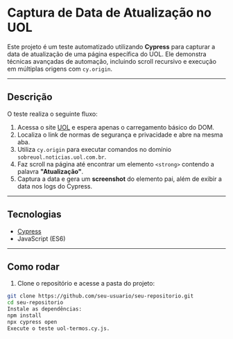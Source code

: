 # Captura de Data de Atualização no UOL

Este projeto é um teste automatizado utilizando **Cypress** para capturar a data de atualização de uma página específica do UOL. Ele demonstra técnicas avançadas de automação, incluindo scroll recursivo e execução em múltiplas origens com `cy.origin`.

---

## Descrição

O teste realiza o seguinte fluxo:

1. Acessa o site [UOL](https://uol.com.br) e espera apenas o carregamento básico do DOM.
2. Localiza o link de normas de segurança e privacidade e abre na mesma aba.
3. Utiliza `cy.origin` para executar comandos no domínio `sobreuol.noticias.uol.com.br`.
4. Faz scroll na página até encontrar um elemento `<strong>` contendo a palavra **"Atualização"**.
5. Captura a data e gera um **screenshot** do elemento pai, além de exibir a data nos logs do Cypress.

---

## Tecnologias

- [Cypress](https://www.cypress.io/)
- JavaScript (ES6)

---

## Como rodar

1. Clone o repositório e acesse a pasta do projeto:

```bash
git clone https://github.com/seu-usuario/seu-repositorio.git
cd seu-repositorio
Instale as dependências:
npm install
npx cypress open
Execute o teste uol-termos.cy.js.


